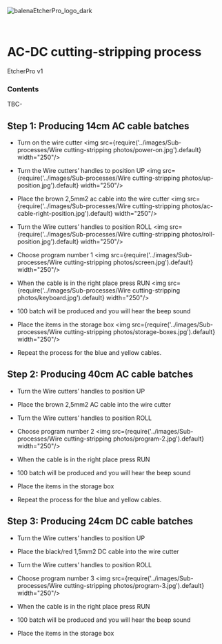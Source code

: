![balenaEtcherPro_logo_dark](https://user-images.githubusercontent.com/15323961/89873050-c3451400-dbb1-11ea-8330-3029ea6f75f8.png)

<br/>

# AC-DC cutting-stripping process
EtcherPro v1

### Contents
TBC-


## Step 1: Producing 14cm AC cable batches

- Turn on the wire cutter
<img src={require('../images/Sub-processes/Wire cutting-stripping photos/power-on.jpg').default} width="250"/>

- Turn the Wire cutters’ handles to position UP
<img src={require('../images/Sub-processes/Wire cutting-stripping photos/up-position.jpg').default} width="250"/>

- Place the brown 2,5mm2 ac cable into the wire cutter
<img src={require('../images/Sub-processes/Wire cutting-stripping photos/ac-cable-right-position.jpg').default} width="250"/>

- Turn the Wire cutters’ handles to position ROLL
<img src={require('../images/Sub-processes/Wire cutting-stripping photos/roll-position.jpg').default} width="250"/>

- Choose program number 1
<img src={require('../images/Sub-processes/Wire cutting-stripping photos/screen.jpg').default} width="250"/>

- When the cable is in the right place press RUN
<img src={require('../images/Sub-processes/Wire cutting-stripping photos/keyboard.jpg').default} width="250"/>

- 100 batch will be produced and you will hear the beep sound
- Place the items in the storage box
<img src={require('../images/Sub-processes/Wire cutting-stripping photos/storage-boxes.jpg').default} width="250"/>

- Repeat the process for the blue and yellow cables.



## Step 2: Producing 40cm AC cable batches

- Turn the Wire cutters’ handles to position UP
- Place the brown 2,5mm2 AC cable into the wire cutter
- Turn the Wire cutters’ handles to position ROLL
- Choose program number 2
<img src={require('../images/Sub-processes/Wire cutting-stripping photos/program-2.jpg').default} width="250"/>

- When the cable is in the right place press RUN
- 100 batch will be produced and you will hear the beep sound
- Place the items in the storage box
- Repeat the process for the blue and yellow cables.


## Step 3: Producing 24cm DC cable batches

- Turn the Wire cutters’ handles to position UP
- Place the black/red 1,5mm2 DC cable into the wire cutter
- Turn the Wire cutters’ handles to position ROLL
- Choose program number 3
<img src={require('../images/Sub-processes/Wire cutting-stripping photos/program-3.jpg').default} width="250"/>

- When the cable is in the right place press RUN
- 100 batch will be produced and you will hear the beep sound
- Place the items in the storage box
